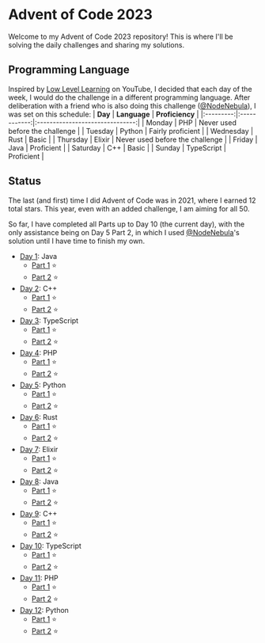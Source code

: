 
# Advent of Code 2023

Welcome to my Advent of Code 2023 repository! This is where I'll be solving the daily challenges and sharing my solutions.


## Programming Language
Inspired by [Low Level Learning](https://www.youtube.com/@LowLevelLearning) on YouTube, I decided that each day of the week, I would do the challenge in a different programming language. After deliberation with a friend who is also doing this challenge ([@NodeNebula](https://github.com/NodeNebula/)), I was set on this schedule:
|  **Day**  | **Language** |         **Proficiency**         |
|:---------:|:------------:|:-------------------------------:|
|   Monday  |      PHP     | Never used before the challenge |
|  Tuesday  |    Python    |        Fairly proficient        |
| Wednesday |     Rust     |              Basic              |
|  Thursday |    Elixir    | Never used before the challenge |
|   Friday  |     Java     |            Proficient           |
|  Saturday |      C++     |              Basic              |
|   Sunday  |  TypeScript  |            Proficient           |

## Status
The last (and first) time I did Advent of Code was in 2021, where I earned 12 total stars. This year, even with an added challenge, I am aiming for all 50.

So far, I have completed all Parts up to Day 10 (the current day), with the only assistance being on Day 5 Part 2, in which I used [@NodeNebula](https://github.com/NodeNebula/)'s solution until I have time to finish my own.

- [Day 1](/day1): Java
    - [Part 1](/day1/Part1.java) ⭐
    - [Part 2](/day1/Part2.java) ⭐
- [Day 2](/day2): C++
    - [Part 1](/day2/part1.cpp) ⭐
    - [Part 2](/day2/part2.cpp) ⭐
- [Day 3](/day3): TypeScript
    - [Part 1](/day3/part1.ts) ⭐
    - [Part 2](/day3/part2.ts) ⭐
- [Day 4](/day4): PHP
    - [Part 1](/day4/part1.php) ⭐
    - [Part 2](/day4/part2.php) ⭐
- [Day 5](/day5): Python
    - [Part 1](/day5/part1.py) ⭐
    - [Part 2](/day5/part2.py) ⭐
- [Day 6](/day6): Rust
    - [Part 1](/day6/part1.rs) ⭐
    - [Part 2](/day6/part2.rs) ⭐
- [Day 7](/day7): Elixir
    - [Part 1](/day7/part1.exs) ⭐
    - [Part 2](/day7/part2.exs) ⭐
- [Day 8](/day8): Java
    - [Part 1](/day8/Part1.java) ⭐
    - [Part 2](/day8/Part2.java) ⭐
- [Day 9](/day9): C++
    - [Part 1](/day9/part1.cpp) ⭐
    - [Part 2](/day9/part2.cpp) ⭐
- [Day 10](/day10): TypeScript
    - [Part 1](/day10/part1.ts) ⭐
    - [Part 2](/day10/part2.ts) ⭐
- [Day 11](/day11): PHP
    - [Part 1](/day11/part1.php) ⭐
    - [Part 2](/day11/part2.php) ⭐
- [Day 12](/day12): Python
    - [Part 1](/day12/part1.py) ⭐
    - [Part 2](/day12/part2.py) ⭐
